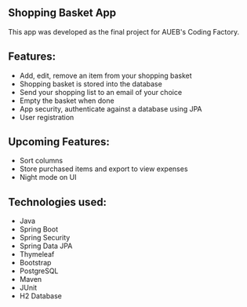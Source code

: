 ## Shopping Basket App
This app was developed as the final project for AUEB's Coding Factory.

## Features:
- Add, edit, remove an item from your shopping basket
- Shopping basket is stored into the database
- Send your shopping list to an email of your choice
- Empty the basket when done
- App security, authenticate against a database using JPA
- User registration

## Upcoming Features:
- Sort columns
- Store purchased items and export to view expenses
- Night mode on UI

## Technologies used:
- Java
- Spring Boot
- Spring Security
- Spring Data JPA
- Thymeleaf
- Bootstrap
- PostgreSQL
- Maven
- JUnit
- H2 Database
